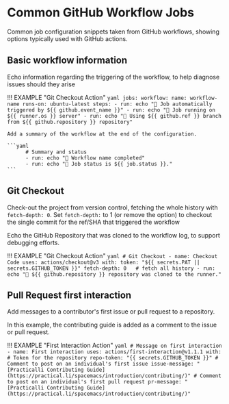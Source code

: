 # Common GitHub Workflow Jobs

Common job configuration snippets taken from GitHub workflows, showing options typically used with GitHub actions.

## Basic workflow information

Echo information regarding the triggering of the workflow, to help diagnose issues should they arise

!!! EXAMPLE "Git Checkout Action"
    ```yaml
    jobs:
      workflow:
        name: workflow-name
        runs-on: ubuntu-latest
        steps:
          - run: echo "🚀 Job automatically triggered by ${{ github.event_name }}"
          - run: echo "🐧 Job running on ${{ runner.os }} server"
          - run: echo "🐙 Using ${{ github.ref }} branch from ${{ github.repository }} repository"
    ```

    Add a summary of the workflow at the end of the configuration.

    ```yaml
          # Summary and status
          - run: echo "🎨 Workflow name completed"
          - run: echo "🍏 Job status is ${{ job.status }}."
    ```


## Git Checkout

Check-out the project from version control, fetching the whole history with `fetch-depth: 0`. Set `fetch-depth:` to 1 (or remove the option) to checkout the single commit for the ref/SHA that triggered the workflow

Echo the GitHub Repository that was cloned to the workflow log, to support debugging efforts.

!!! EXAMPLE "Git Checkout Action"
    ```yaml
          # Git Checkout
          - name: Checkout Code
            uses: actions/checkout@v3
            with:
              token: "${{ secrets.PAT || secrets.GITHUB_TOKEN }}"
              fetch-depth: 0   # fetch all history
          - run: echo "🐙 ${{ github.repository }} repository was cloned to the runner."
    ```


## Pull Request first interaction

Add messages to a contributor's first issue or pull request to a repository.

In this example, the contributing guide is added as a comment to the issue or pull request.

!!! EXAMPLE "First Interaction Action"
    ```yaml
          # Message on first interaction
          - name: First interaction
            uses: actions/first-interaction@v1.1.1
            with:
              # Token for the repository
              repo-token: "{{ secrets.GITHUB_TOKEN }}"
              # Comment to post on an individual's first issue
              issue-message: "[Practicalli Contributing Guide](https://practical.li/spacemacs/introduction/contributing/)"
              # Comment to post on an individual's first pull request
              pr-message: "[Practicalli Contributing Guide](https://practical.li/spacemacs/introduction/contributing/)"
    ```
